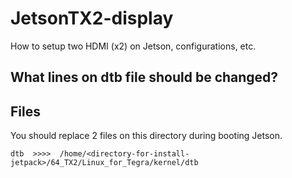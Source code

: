 # JetsonTX2-display
How to setup two HDMI (x2) on Jetson, configurations, etc.


## What lines on dtb file should be changed? 

## Files


You should replace 2 files on this directory during booting Jetson.

```
dtb  >>>>  /home/<directory-for-install-jetpack>/64_TX2/Linux_for_Tegra/kernel/dtb

```
